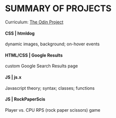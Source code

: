 # SUMMARY OF PROJECTS
Curriculum: [The Odin Project](https://www.theodinproject.com/dashboard)


#### <strong>CSS | htmldog</strong>
dynamic images, background; on-hover events


#### <strong>HTML/CSS | Google Results </strong>
custom Google Search Results page


#### <strong>JS | js.x</strong>
Javascript theory; syntax; classes; functions


#### <strong>JS | RockPaperScis</strong>
Player vs. CPU RPS (rock paper scissors) game 

